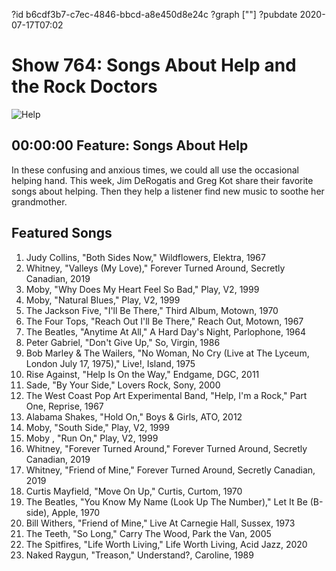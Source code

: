 ?id b6cdf3b7-c7ec-4846-bbcd-a8e450d8e24c
?graph [""]
?pubdate 2020-07-17T07:02
# Show 764: Songs About Help and the Rock Doctors

![Help](https://api.wbez.org/v2/images/2495e8b8-7293-4b30-8ce3-89db4c13a389.jpg?width=960&height=599&mode=ASPECT_WIDTH)

## 00:00:00 Feature: Songs About Help
In these confusing and anxious times, we could all use the occasional helping hand. This week, Jim DeRogatis and Greg Kot share their favorite songs about helping. Then they help a listener find new music to soothe her grandmother.


## Featured Songs

1. Judy Collins, "Both Sides Now," Wildflowers, Elektra, 1967
1. Whitney, "Valleys (My Love)," Forever Turned Around, Secretly Canadian, 2019
1. Moby, "Why Does My Heart Feel So Bad," Play, V2, 1999
1. Moby, "Natural Blues," Play, V2, 1999
1. The Jackson Five, "I'll Be There," Third Album, Motown, 1970
1. The Four Tops, "Reach Out I'll Be There," Reach Out, Motown, 1967
1. The Beatles, "Anytime At All," A Hard Day's Night, Parlophone, 1964
1. Peter Gabriel, "Don't Give Up," So, Virgin, 1986
1. Bob Marley & The Wailers, "No Woman, No Cry (Live at The Lyceum, London July 17, 1975)," Live!, Island, 1975
1. Rise Against, "Help Is On the Way," Endgame, DGC, 2011
1. Sade, "By Your Side," Lovers Rock, Sony, 2000
1. The West Coast Pop Art Experimental Band, "Help, I'm a Rock," Part One, Reprise, 1967
1. Alabama Shakes, "Hold On," Boys & Girls, ATO, 2012
1. Moby, "South Side," Play, V2, 1999
1. Moby , "Run On," Play, V2, 1999
1. Whitney, "Forever Turned Around," Forever Turned Around, Secretly Canadian, 2019
1. Whitney, "Friend of Mine," Forever Turned Around, Secretly Canadian, 2019
1. Curtis Mayfield, "Move On Up," Curtis, Curtom, 1970
1. The Beatles, "You Know My Name (Look Up The Number)," Let It Be (B-side), Apple, 1970
1. Bill Withers, "Friend of Mine," Live At Carnegie Hall, Sussex, 1973
1. The Teeth, "So Long," Carry The Wood, Park the Van, 2005
1. The Spitfires, "Life Worth Living," Life Worth Living, Acid Jazz, 2020
1. Naked Raygun, "Treason," Understand?, Caroline, 1989